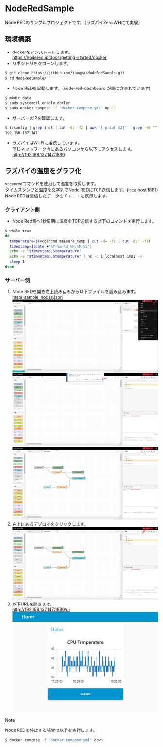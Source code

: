 # NodeRedSample
Node REDのサンプルプロジェクトです。（ラズパイZero WHにて実験）

## 環境構築
- dockerをインストールします。<br>
https://nodered.jp/docs/getting-started/docker
- リポジトリをクローンします。<br>
```sh
$ git clone https://github.com/taogya/NodeRedSample.git
$ cd NodeRedSample/
```
- Node REDを起動します。(node-red-dashboard が既に含まれています)<br>
```sh
$ mkdir data
$ sudo systemctl enable docker
$ sudo docker compose -f "docker-compose.yml" up -d
```
- サーバーのIPを確認します。
```sh
$ ifconfig | grep inet | cut -d: -f2 | awk '{ print $2}' | grep -vE "^(127\..*|172\..*|\s*)$"
192.168.137.147
```
- ラズパイはWi-Fiに接続しています。<br>
  同じネットワーク内にあるパソコンから以下にアクセスします。<br>
  http://192.168.137.147:1880

## ラズパイの温度をグラフ化
`vcgencmd`コマンドを使用して温度を取得します。<br>
タイムスタンプと温度を文字列でNode REDにTCP送信します。(localhost:1881)<br>
Node REDは受信したデータをチャートに表示します。

### クライアント側
- Node Red側へ1秒周期に温度をTCP送信する以下のコマンドを実行します。
```sh
$ while true
do
  temperature=$(vcgencmd measure_temp | cut -d= -f2 | cut -d\' -f1)
  timestamp=$(date +"%Y-%m-%d %H:%M:%S")
  echo -e "$timestamp,$temperature"
  echo -e "$timestamp,$temperature" | nc -q 1 localhost 1881 -v
  sleep 1
done
```

### サーバー側
1. Node REDを開き右上読み込みから以下ファイルを読み込みます。<br>
  [raspi_sample_nodes.json](nodes/raspi_sample_nodes.json)<br>
  ![do_reading](resources/do_reading.png)<br>
  ![read_and_copy](resources/read_and_copy.png)<br>
  ![read_node](resources/read_node.png)
1. 右上にあるデプロイをクリックします。<br>
  ![do_deploying](resources/do_deploying.png)
1. 以下URLを開きます。<br>
  http://192.168.137.147:1880/ui <br>
  ![ui_view](resources/ui_view.png)

> [!NOTE]
> Node REDを停止する場合は以下を実行します。<br>
```sh
$ docker compose -f "docker-compose.yml" down
```
